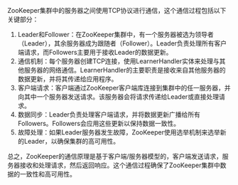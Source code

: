   
ZooKeeper集群中的服务器之间使用TCP协议进行通信，这个通信过程包括以下关键部分：

1. Leader和Follower：在ZooKeeper集群中，有一个服务器被选为领导者（Leader），其余服务器成为跟随者（Follower）。Leader负责处理所有客户端请求，而Followers主要用于接收Leader的数据更新。
2. 通信机制：每个服务器创建TCP连接，使用LearnerHandler实体来处理与其他服务器的网络通信。LearnerHandler的主要职责是接收来自其他服务器的数据更新，并将其传递给应用程序。
3. 客户端请求：客户端通过ZooKeeper客户端库连接到集群中的任一服务器，并向其中一个服务器发送请求。该服务器会将请求传递给Leader或直接处理请求。
4. 数据同步：Leader负责处理客户端请求，并将数据更新广播给所有Followers。Followers会应用这些更新以保持数据一致性。
5. 故障处理：如果Leader服务器发生故障，ZooKeeper使用选举机制来选举新的Leader，以确保集群的高可用性。

总之，ZooKeeper的通信原理是基于客户端/服务器模型的，客户端发送请求，服务器接收和处理请求，然后返回响应。这个通信过程确保了ZooKeeper集群中数据的一致性和高可用性。

<font style="color:rgb(0, 0, 0);">  
</font>

